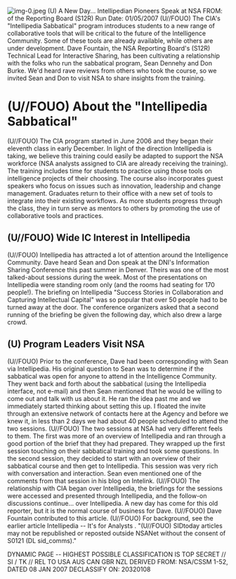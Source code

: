 ![img-0.jpeg](img-0.jpeg)
(U) A New Day... Intellipedian Pioneers Speak at NSA
FROM: of the Reporting Board (S12R)
Run Date: 01/05/2007
(U//FOUO) The CIA's "Intellipedia Sabbatical" program introduces students to a new range of collaborative tools that will be critical to the future of the Intelligence Community. Some of these tools are already available, while others are under development. Dave Fountain, the NSA Reporting Board's (S12R) Technical Lead for Interactive Sharing, has been cultivating a relationship with the folks who run the sabbatical program, Sean Dennehy and Don Burke. We'd heard rave reviews from others who took the course, so we invited Sean and Don to visit NSA to share insights from the training.

# (U//FOUO) About the "Intellipedia Sabbatical" 

(U//FOUO) The CIA program started in June 2006 and they began their eleventh class in early December. In light of the direction Intellipedia is taking, we believe this training could easily be adapted to support the NSA workforce (NSA analysts assigned to CIA are already receiving the training). The training includes time for students to practice using those tools on intelligence projects of their choosing. The course also incorporates guest speakers who focus on issues such as innovation, leadership and change management. Graduates return to their office with a new set of tools to integrate into their existing workflows. As more students progress through the class, they in turn serve as mentors to others by promoting the use of collaborative tools and practices.

## (U//FOUO) Wide IC Interest in Intellipedia

(U//FOUO) Intellipedia has attracted a lot of attention around the Intelligence Community. Dave heard Sean and Don speak at the DNI's Information Sharing Conference this past summer in Denver. Theirs was one of the most talked-about sessions during the week. Most of the presentations on Intellipedia were standing room only (and the rooms had seating for 170 people!). The briefing on Intellipedia "Success Stories in Collaboration and Capturing Intellectual Capital" was so popular that over 50 people had to be turned away at the door. The conference organizers asked that a second running of the briefing be given the following day, which also drew a large crowd.

## (U) Program Leaders Visit NSA

(U//FOUO) Prior to the conference, Dave had been corresponding with Sean via Intellipedia. His original question to Sean was to determine if the sabbatical was open for anyone to attend in the Intelligence Community. They went back and forth about the sabbatical (using the Intellipedia interface, not e-mail) and then Sean mentioned that he would be willing to come out and talk with us about it. He ran the idea past me and we immediately started thinking about setting this up. I floated the invite through an extensive network of contacts here at the Agency and before we knew it, in less than 2 days we had about 40 people scheduled to attend the two sessions.
(U//FOUO) The two sessions at NSA had very different feels to them. The first was more of an overview of Intellipedia and ran through a good portion of the brief that they had prepared. They wrapped up the first session touching on their sabbatical training and took some questions. In the second session, they decided to start with an overview of their sabbatical course and then get to Intellipedia. This session was very rich with conversation and interaction. Sean even mentioned one of the comments from that session in his blog on Intelink.
(U//FOUO) The relationship with CIA began over Intellipedia, the briefings for the sessions were accessed and presented through Intellipedia, and the follow-on discussions continue... over Intellipedia. A new day has come for this old reporter, but it is the normal course of business for
Dave.
(U//FOUO) Dave Fountain contributed to this article.
(U//FOUO) For background, see the earlier article Intellipedia -- It's for Analysts .
"(U//FOUO) SIDtoday articles may not be republished or reposted outside NSANet without the consent of S0121 (DL sid_comms)."

DYNAMIC PAGE -- HIGHEST POSSIBLE CLASSIFICATION IS
TOP SECRET // SI / TK // REL TO USA AUS CAN GBR NZL
DERIVED FROM: NSA/CSSM 1-52, DATED 08 JAN 2007 DECLASSIFY ON: 20320108
